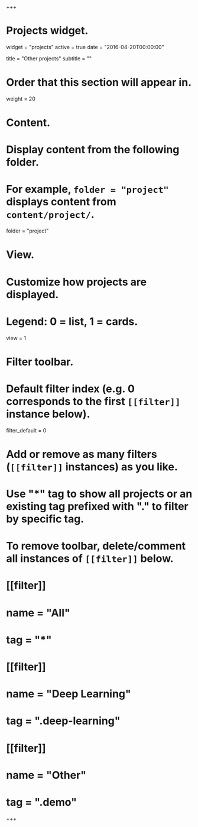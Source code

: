 +++
# Projects widget.
widget = "projects"
active = true
date = "2016-04-20T00:00:00"

title = "Other projects"
subtitle = ""

# Order that this section will appear in.
weight = 20

# Content.
# Display content from the following folder.
# For example, `folder = "project"` displays content from `content/project/`.
folder = "project"

# View.
# Customize how projects are displayed.
# Legend: 0 = list, 1 = cards.
view = 1

# Filter toolbar.

# Default filter index (e.g. 0 corresponds to the first `[[filter]]` instance below).
filter_default = 0

# Add or remove as many filters (`[[filter]]` instances) as you like.
# Use "*" tag to show all projects or an existing tag prefixed with "." to filter by specific tag.
# To remove toolbar, delete/comment all instances of `[[filter]]` below.
# [[filter]]
#   name = "All"
#   tag = "*"
#  
# [[filter]]
#   name = "Deep Learning"
#   tag = ".deep-learning"
#
# [[filter]]
#   name = "Other"
#   tag = ".demo"

+++

